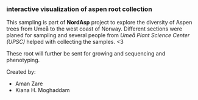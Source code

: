 ### interactive visualization of aspen root collection

This sampling is part of **NordAsp** project to explore the diversity of Aspen trees from Umeå 
to the west coast of Norway. 
Different sections were planed for sampling and several people from *Umeå Plant Science Center (UPSC)*
helped with collecting the samples. <3

These root will further be sent for growing and sequencing and phenotyping. 


Created by:
  - Aman Zare 
  - Kiana H. Moghaddam
